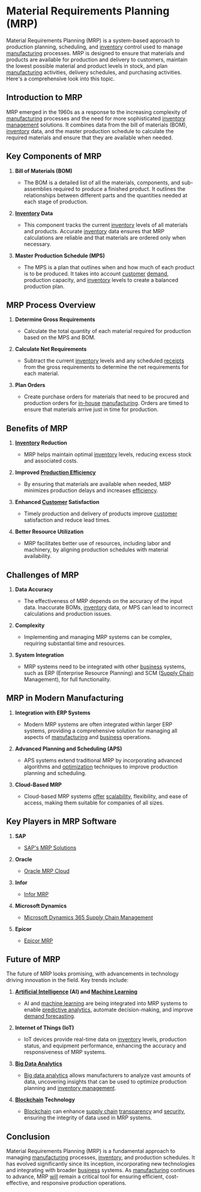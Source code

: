 # Material Requirements Planning (MRP)

Material Requirements Planning (MRP) is a system-based approach to production planning, scheduling, and [inventory](../i/inventory.md) control used to manage [manufacturing](../m/manufacturing.md) processes. MRP is designed to ensure that materials and products are available for production and delivery to customers, maintain the lowest possible material and product levels in stock, and plan [manufacturing](../m/manufacturing.md) activities, delivery schedules, and purchasing activities. Here's a comprehensive look into this topic.

## Introduction to MRP

MRP emerged in the 1960s as a response to the increasing complexity of [manufacturing](../m/manufacturing.md) processes and the need for more sophisticated [inventory management](../i/inventory_management.md) solutions. It combines data from the bill of materials (BOM), [inventory](../i/inventory.md) data, and the master production schedule to calculate the required materials and ensure that they are available when needed.

## Key Components of MRP

1. **Bill of Materials (BOM)**
    - The BOM is a detailed list of all the materials, components, and sub-assemblies required to produce a finished product. It outlines the relationships between different parts and the quantities needed at each stage of production.
   
2. **[Inventory](../i/inventory.md) Data**
    - This component tracks the current [inventory](../i/inventory.md) levels of all materials and products. Accurate [inventory](../i/inventory.md) data ensures that MRP calculations are reliable and that materials are ordered only when necessary.

3. **Master Production Schedule (MPS)**
    - The MPS is a plan that outlines when and how much of each product is to be produced. It takes into account [customer](../c/customer.md) [demand](../d/demand.md), production capacity, and [inventory](../i/inventory.md) levels to create a balanced production plan.

## MRP Process Overview

1. **Determine Gross Requirements**
    - Calculate the total quantity of each material required for production based on the MPS and BOM.

2. **Calculate Net Requirements**
    - Subtract the current [inventory](../i/inventory.md) levels and any scheduled [receipts](../r/receipt.md) from the gross requirements to determine the net requirements for each material.

3. **Plan Orders**
    - Create purchase orders for materials that need to be procured and production orders for [in-house](../i/in-house.md) [manufacturing](../m/manufacturing.md). Orders are timed to ensure that materials arrive just in time for production.

## Benefits of MRP

1. **[Inventory](../i/inventory.md) Reduction**
    - MRP helps maintain optimal [inventory](../i/inventory.md) levels, reducing excess stock and associated costs.

2. **Improved [Production Efficiency](../p/production_efficiency.md)**
    - By ensuring that materials are available when needed, MRP minimizes production delays and increases [efficiency](../e/efficiency.md).

3. **Enhanced [Customer](../c/customer.md) Satisfaction**
    - Timely production and delivery of products improve [customer](../c/customer.md) satisfaction and reduce lead times.

4. **Better Resource Utilization**
    - MRP facilitates better use of resources, including labor and machinery, by aligning production schedules with material availability.

## Challenges of MRP

1. **Data Accuracy**
    - The effectiveness of MRP depends on the accuracy of the input data. Inaccurate BOMs, [inventory](../i/inventory.md) data, or MPS can lead to incorrect calculations and production issues.

2. **Complexity**
    - Implementing and managing MRP systems can be complex, requiring substantial time and resources.

3. **System Integration**
    - MRP systems need to be integrated with other [business](../b/business.md) systems, such as ERP (Enterprise Resource Planning) and SCM ([Supply Chain](../s/supply_chain.md) Management), for full functionality.

## MRP in Modern Manufacturing

1. **Integration with ERP Systems**
    - Modern MRP systems are often integrated within larger ERP systems, providing a comprehensive solution for managing all aspects of [manufacturing](../m/manufacturing.md) and [business](../b/business.md) operations.

2. **Advanced Planning and Scheduling (APS)**
    - APS systems extend traditional MRP by incorporating advanced algorithms and [optimization](../o/optimization.md) techniques to improve production planning and scheduling.

3. **Cloud-Based MRP**
    - Cloud-based MRP systems [offer](../o/offer.md) [scalability](../s/scalability.md), flexibility, and ease of access, making them suitable for companies of all sizes.

## Key Players in MRP Software

1. **SAP**
    - [SAP's MRP Solutions](https://www.sap.com/products/material-requirements-planning-mrp.html)

2. **Oracle**
    - [Oracle MRP Cloud](https://www.oracle.com/applications/supply-chain-management/materials-requirements-planning/)

3. **Infor**
    - [Infor MRP](https://www.infor.com/solutions/material-requirements-planning)

4. **Microsoft Dynamics**
    - [Microsoft Dynamics 365 Supply Chain Management](https://dynamics.microsoft.com/en-us/supply-chain-management/)

5. **Epicor**
    - [Epicor MRP](https://www.epicor.com/en-us/erp/material-requirements-planning/)

## Future of MRP

The future of MRP looks promising, with advancements in technology driving innovation in the field. Key trends include:

1. **[Artificial Intelligence](../a/artificial_intelligence_in_trading.md) (AI) and [Machine Learning](../m/machine_learning.md)**
    - AI and [machine learning](../m/machine_learning.md) are being integrated into MRP systems to enable [predictive analytics](../p/predictive_analytics.md), automate decision-making, and improve [demand forecasting](../d/demand_forecasting.md).

2. **Internet of Things (IoT)**
    - IoT devices provide real-time data on [inventory](../i/inventory.md) levels, production status, and equipment performance, enhancing the accuracy and responsiveness of MRP systems.

3. **[Big Data Analytics](../b/big_data_analytics_in_trading.md)**
    - [Big data analytics](../b/big_data_analytics_in_trading.md) allows manufacturers to analyze vast amounts of data, uncovering insights that can be used to optimize production planning and [inventory management](../i/inventory_management.md).

4. **[Blockchain](../b/blockchain_in_trading.md) Technology**
    - [Blockchain](../b/blockchain_in_trading.md) can enhance [supply chain](../s/supply_chain.md) [transparency](../t/transparency.md) and [security](../s/security.md), ensuring the integrity of data used in MRP systems.

## Conclusion

Material Requirements Planning (MRP) is a fundamental approach to managing [manufacturing](../m/manufacturing.md) processes, [inventory](../i/inventory.md), and production schedules. It has evolved significantly since its inception, incorporating new technologies and integrating with broader [business](../b/business.md) systems. As [manufacturing](../m/manufacturing.md) continues to advance, MRP [will](../w/will.md) remain a critical tool for ensuring efficient, cost-effective, and responsive production operations.
